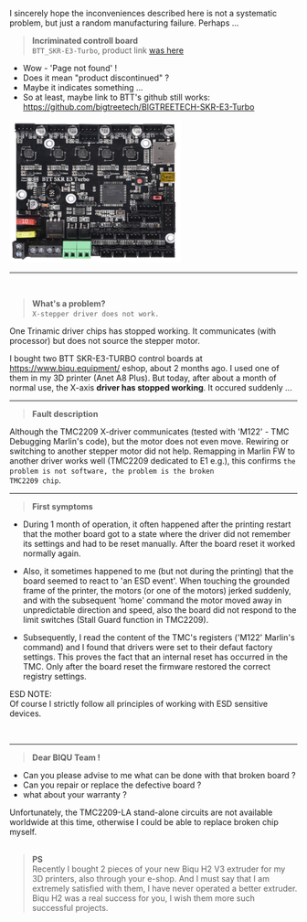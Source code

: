 
I sincerely hope the inconveniences described here is not a systematic problem, but just a random manufacturing failure.  Perhaps ...

> __Incriminated controll board__  
<code>BTT_SKR-E3-Turbo</code>, product link 
<a href="https://www.biqu.equipment/products/btt-skr-v1-4-skr-v1-4-turbo-32-bit-control-board-with-tft35-v3-0-e3-v3-0-screen-with-tmc2208-tmc2209-driver-board?_pos=1&_psq=SKR-E3-Turbo&_ss=e&_v=1.0&variant=31917893124194">was here</a>  

- Wow - 'Page not found' !
- Does it mean "product discontinued" ?
- Maybe it indicates something ...
- So at least, maybe link to BTT's github still works:  
https://github.com/bigtreetech/BIGTREETECH-SKR-E3-Turbo  


<img src="picture.png" width="300" height="250">

***  
<br>
  
> __What's a problem?__  
<code>X-stepper driver does not work.</code>  <br>  

One Trinamic driver chips has stopped working. It communicates (with processor) but does not source the stepper motor.  

I bought two BTT SKR-E3-TURBO control boards at https://www.biqu.equipment/ eshop, about 2 months ago. I used one of them in my 3D printer (Anet A8 Plus). But today, after about a month of normal use, the X-axis __driver has stopped working__. It occured suddenly ...

***
> __Fault description__  

Although the TMC2209 X-driver communicates (tested with 'M122' - TMC Debugging Marlin's code), but the motor does not even move. Rewiring or switching to another stepper motor did not help. Remapping in Marlin FW to another driver  works well (TMC2209 dedicated to E1 e.g.), this confirms <code>the problem is not software, the problem is the broken TMC2209 chip</code>.  

***
> __First symptoms__  

- During 1 month of operation, it often happened after the printing restart that the mother board got to a state where the driver did not remember its settings and had to be reset manually. After the board reset it worked normally again.

- Also, it sometimes happened to me (but not during the printing) that the board seemed to react to 'an ESD event'. When touching the grounded frame of the printer, the motors (or one of the motors) jerked suddenly, and with the subsequent 'home' command the motor moved away in unpredictable direction and speed, also the board did not respond to the limit switches (Stall Guard function in TMC2209).

- Subsequently, I read the content of the TMC's registers ('M122' Marlin's command) and I found that drivers were set to their defaut factory settings. This proves the fact that an internal reset has occurred in the TMC. Only after the board reset the firmware restored the correct registry settings.

ESD NOTE:  
Of course I strictly follow all principles of working with ESD sensitive devices.  

<br>

***
> __Dear BIQU Team !__  

- Can you please advise to me what can be done with that broken board ? 
- Can you repair or replace the defective board ?
- what about your warranty ?

Unfortunately, the TMC2209-LA stand-alone circuits are not available worldwide at this time, otherwise I could be able to replace broken chip myself.  
<br>  

> __PS__  
  Recently I bought 2 pieces of your new Biqu H2 V3 extruder for my 3D printers, also through your e-shop. And I must say that I am extremely satisfied with them, I have never operated a better extruder. Biqu H2 was a real success for you, I wish them more such successful projects.
